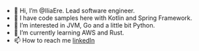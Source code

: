 - 👋 Hi, I’m @IliaEre. Lead software engineer.
- 🤝 I have code samples here with Kotlin and Spring Framework.
- 👀 I’m interested in JVM, Go and a little bit Python.
- 🌱 I’m currently learning AWS and Rust.
- 📫 How to reach me [linkedIn](https://www.linkedin.com/in/ilia-iv-er/)

<!---
IliaEre/IliaEre is a ✨ special ✨ repository because its `README.md` (this file) appears on your GitHub profile.
You can click the Preview link to take a look at your changes.
--->
